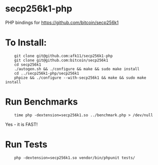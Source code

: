 # secp256k1-php

PHP bindings for https://github.com/bitcoin/secp256k1

# To Install:
```
    git clone git@github.com:afk11/secp256k1-php
    git clone git@github.com:bitcoin/secp256k1
    cd secp256k1
    ./autogen.sh && ./configure && make && sudo make install
    cd ../secp256k1-php/secp256k1
    phpize && ./configure --with-secp256k1 && make && sudo make install
```

# Run Benchmarks
```
    time php -dextension=secp256k1.so ../benchmark.php > /dev/null
```
Yes - it is FAST!

# Run Tests
```
    php -dextension=secp256k1.so vendor/bin/phpunit tests/
```
